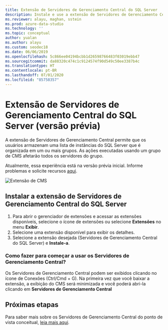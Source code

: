 ```yaml
---
title: Extensão de Servidores de Gerenciamento Central do SQL Server
description: Instale e use a extensão de Servidores de Gerenciamento Central do SQL Server (versão prévia) para o Azure Data Studio
ms.reviewer: alayu, maghan, sstein
ms.prod: azure-data-studio
ms.technology: ''
ms.topic: conceptual
author: yualan
ms.author: alayu
ms.custom: seodec18
ms.date: 06/06/2019
ms.openlocfilehash: 5c866ee04194bcbb1d26598766483f03019ebb47
ms.sourcegitcommit: da88320c474c1c9124574f90d549c50ee3387b4c
ms.translationtype: HT
ms.contentlocale: pt-BR
ms.lasthandoff: 07/01/2020
ms.locfileid: "85758357"
---
```

# <a name="sql-server-central-management-servers-extension-preview"></a>Extensão de Servidores de Gerenciamento Central do SQL Server (versão prévia)

A extensão de Servidores de Gerenciamento Central permite que os usuários armazenam uma lista de instâncias do SQL Server que é organizada em um ou mais grupos. As ações executadas usando um grupo de CMS afetarão todos os servidores do grupo.

Atualmente, essa experiência está na versão prévia inicial. Informe problemas e solicite recursos [aqui](https://github.com/microsoft/azuredatastudio/issues).

![Extensão de CMS](media/sql-server-cms-extension/cms-list.png)

## <a name="install-the-sql-server-central-management-servers-extension"></a>Instalar a extensão de Servidores de Gerenciamento Central do SQL Server

1. Para abrir o gerenciador de extensões e acessar as extensões disponíveis, selecione o ícone de extensões ou selecione **Extensões** no menu **Exibir**.
2. Selecione uma extensão disponível para exibir os detalhes.
1. Selecione a extensão desejada (Servidores de Gerenciamento Central do SQL Server) e **Instale-a**.

### <a name="how-do-i-start-central-management-servers"></a>Como fazer para começar a usar os Servidores de Gerenciamento Central?
 Os Servidores de Gerenciamento Central podem ser exibidos clicando no ícone de Conexões (Ctrl/Cmd + G). Na primeira vez que você baixar a extensão, a exibição do CMS será minimizada e você poderá abri-la clicando em **Servidores de Gerenciamento Central**

## <a name="next-steps"></a>Próximas etapas
Para saber mais sobre os Servidores de Gerenciamento Central do ponto de vista conceitual, [leia mais aqui](https://docs.microsoft.com/sql/ssms/register-servers/create-a-central-management-server-and-server-group).


